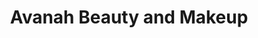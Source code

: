 ---
title: "Avanah Beauty and Makeup"
url: /west-gosford/avanah-beauty-and-makeup/
shop: Kosmetik
---
